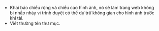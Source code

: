 -  Khai báo chiều rộng và chiều cao hình ảnh, nó sẽ làm trang web không bị nhấp nháy vì trình duyệt có thể dự trữ không gian cho hình ảnh trước khi tải.
-  Viết thường tên thư mục.